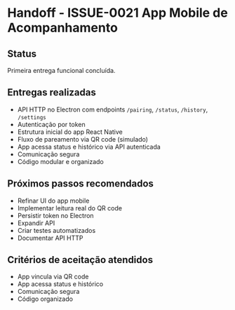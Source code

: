 # Handoff - ISSUE-0021 App Mobile de Acompanhamento

## Status

Primeira entrega funcional concluída.

## Entregas realizadas

- API HTTP no Electron com endpoints `/pairing`, `/status`, `/history`, `/settings`
- Autenticação por token
- Estrutura inicial do app React Native
- Fluxo de pareamento via QR code (simulado)
- App acessa status e histórico via API autenticada
- Comunicação segura
- Código modular e organizado

## Próximos passos recomendados

- Refinar UI do app mobile
- Implementar leitura real do QR code
- Persistir token no Electron
- Expandir API
- Criar testes automatizados
- Documentar API HTTP

## Critérios de aceitação atendidos

- App vincula via QR code
- App acessa status e histórico
- Comunicação segura
- Código organizado
